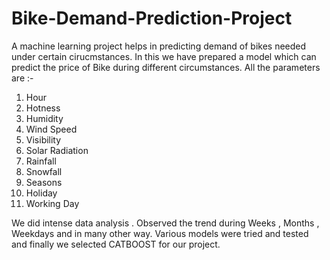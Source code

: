 # Bike-Demand-Prediction-Project
A machine learning project helps in predicting demand of bikes needed under certain cirucmstances.
In this we have prepared a model which can predict the price of Bike during different circumstances.
All the parameters are :-
1. Hour 
2. Hotness
3. Humidity
4. Wind Speed 
5. Visibility 
6. Solar Radiation
7. Rainfall 
8. Snowfall 
9. Seasons 
10. Holiday
11. Working Day

We did intense data analysis . Observed the trend during Weeks , Months , Weekdays and in many other way. Various models were tried and tested and finally we selected CATBOOST for our project.
